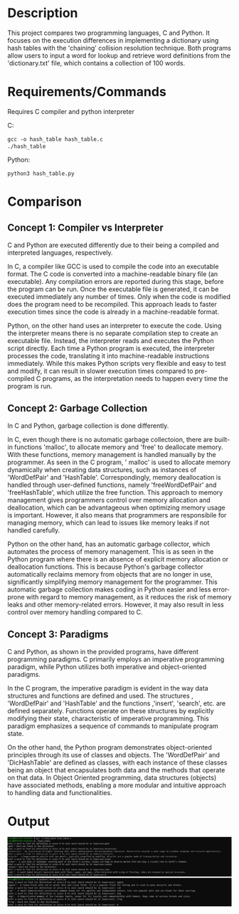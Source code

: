 # Description

This project compares two programming languages, C and Python. It focuses on the execution differences in implementing a dictionary using hash tables with the 'chaining' collision resolution technique. Both programs allow users to input a word for lookup and retrieve word definitions from the 'dictionary.txt' file, which contains a collection of 100 words.

# Requirements/Commands

Requires C compiler and python interpreter

C:

```
gcc -o hash_table hash_table.c
./hash_table
```

Python:

```
python3 hash_table.py

```

# Comparison

## Concept 1: Compiler vs Interpreter

C and Python are executed differently due to their being a compiled and interpreted languages, respectively.

In C, a compiler like GCC is used to compile the code into an executable format. The C code is converted into a machine-readable binary file (an executable). Any compilation errors are reported during this stage, before the program can be run. Once the executable file is generated, it can be executed immediately any number of times. Only when the code is modified does the program need to be recompiled. This approach leads to faster execution times since the code is already in a machine-readable format.

Python, on the other hand uses an interpreter to execute the code. Using the interpreter means there is no separate compilation step to create an executable file. Instead, the interpreter reads and executes the Python script directly. Each time a Python program is executed, the interpreter processes the code, translating it into machine-readable instructions immediately. While this makes Python scripts very flexible and easy to test and modify, it can result in slower execution times compared to pre-compiled C programs, as the interpretation needs to happen every time the program is run.

## Concept 2: Garbage Collection

In C and Python, garbage collection is done differently.

In C, even though there is no automatic garbage collectoion, there are built-in functions 'malloc', to allocate memory and 'free' to deallocate memory. With these functions, memory management is handled manually by the programmer. As seen in the C program, ' malloc' is used to allocate memory dynamically when creating data structures, such as instances of 'WordDefPair' and 'HashTable'. Correspondingly, memory deallocation is handled through user-defined functions, namely 'freeWordDefPair' and 'freeHashTable', which utilize the free function. This approach to memory management gives programmers control over memory allocation and deallocation, which can be advantageous when optimizing memory usage is important. However, it also means that programmers are responsibile for managing memory, which can lead to issues like memory leaks if not handled carefully.

Python on the other hand, has an automatic garbage collector, which automates the process of memory management. This is as seen in the Python program where there is an absence of explicit memory allocation or deallocation functions. This is because Python's garbage collector automatically reclaims memory from objects that are no longer in use, significantly simplifying memory management for the programmer. This automatic garbage collection makes coding in Python easier and less error-prone with regard to memory management, as it reduces the risk of memory leaks and other memory-related errors. However, it may also result in less control over memory handling compared to C.

## Concept 3: Paradigms

C and Python, as shown in the provided programs, have different programming paradigms. C primarily employs an imperative programming paradigm, while Python utilizes both imperative and object-oriented paradigms.

In the C program, the imperative paradigm is evident in the way data structures and functions are defined and used. The structures , 'WordDefPair' and 'HashTable' and the functions ,'insert', 'search', etc. are defined separately. Functions operate on these structures by explicitly modifying their state, characteristic of imperative programming. This paradigm emphasizes a sequence of commands to manipulate program state.

On the other hand, the Python program demonstrates object-oriented principles through its use of classes and objects. The 'WordDefPair' and 'DicHashTable' are defined as classes, with each instance of these classes being an object that encapsulates both data and the methods that operate on that data. In Object Oriented programming, data structures (objects) have associated methods, enabling a more modular and intuitive approach to handling data and functionalities.

# Output

![C output](./outputs/c%20output.JPG)
![Python output](./outputs/python%20output.JPG)

